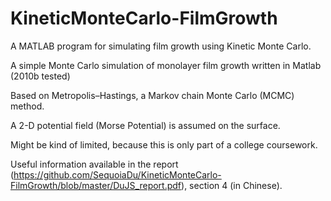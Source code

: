 # KineticMonteCarlo-FilmGrowth
A MATLAB program for simulating film growth using Kinetic Monte Carlo.


A simple Monte Carlo simulation of monolayer film growth written in Matlab (2010b tested)

Based on Metropolis–Hastings, a Markov chain Monte Carlo (MCMC) method.

A 2-D potential field (Morse Potential) is assumed on the surface.

Might be kind of limited, because this is only part of a college coursework.

Useful information available in the report (https://github.com/SequoiaDu/KineticMonteCarlo-FilmGrowth/blob/master/DuJS_report.pdf), section 4 (in Chinese).
